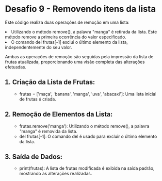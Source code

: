 <h1>Desafio 9 - Removendo itens da lista</h1>
<p>
Este código realiza duas operações de remoção em uma lista:

<li>Utilizando o método remove(), a palavra "manga" é retirada da lista. Este método remove a primeira ocorrência do valor especificado.</li>
<li>O comando del frutas[-1] exclui o último elemento da lista, independentemente do seu valor.</li>

Ambas as operações de remoção são seguidas pela impressão da lista de frutas atualizada, proporcionando uma visão completa das alterações efetuadas.
</p>

<ol>
  <h2><li>Criação da Lista de Frutas:</li></h2>
  <ul>
    <li>frutas = ['maça', 'banana', 'manga', 'uva', 'abacaxi']: Uma lista inicial de frutas é criada.</li>
  </ul>

  <h2><li>Remoção de Elementos da Lista:</li></h2>
  <ul>
    <li>frutas.remove('manga'): Utilizando o método remove(), a palavra "manga" é removida da lista.</li>
    <li>del frutas[-1]: O comando del é usado para excluir o último elemento da lista.</li>
  </ul>

  <h2><li>Saída de Dados:</li></h2>
  <ul>
    <li>print(frutas): A lista de frutas modificada é exibida na saída padrão, mostrando as alterações realizadas.</li>
  </ul>
</ol>